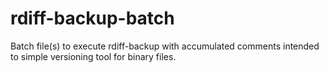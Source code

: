 rdiff-backup-batch
==================

Batch file(s) to execute rdiff-backup with accumulated comments intended to simple versioning tool for binary files.